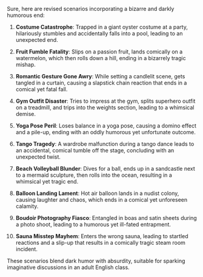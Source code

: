 Sure, here are revised scenarios incorporating a bizarre and darkly humorous end:

1. **Costume Catastrophe**: Trapped in a giant oyster costume at a party, hilariously stumbles and accidentally falls into a pool, leading to an unexpected end.

2. **Fruit Fumble Fatality**: Slips on a passion fruit, lands comically on a watermelon, which then rolls down a hill, ending in a bizarrely tragic mishap.

3. **Romantic Gesture Gone Awry**: While setting a candlelit scene, gets tangled in a curtain, causing a slapstick chain reaction that ends in a comical yet fatal fall.

4. **Gym Outfit Disaster**: Tries to impress at the gym, splits superhero outfit on a treadmill, and trips into the weights section, leading to a whimsical demise.

5. **Yoga Pose Peril**: Loses balance in a yoga pose, causing a domino effect and a pile-up, ending with an oddly humorous yet unfortunate outcome.

6. **Tango Tragedy**: A wardrobe malfunction during a tango dance leads to an accidental, comical tumble off the stage, concluding with an unexpected twist.

7. **Beach Volleyball Blunder**: Dives for a ball, ends up in a sandcastle next to a mermaid sculpture, then rolls into the ocean, resulting in a whimsical yet tragic end.

8. **Balloon Landing Lament**: Hot air balloon lands in a nudist colony, causing laughter and chaos, which ends in a comical yet unforeseen calamity.

9. **Boudoir Photography Fiasco**: Entangled in boas and satin sheets during a photo shoot, leading to a humorous yet ill-fated entrapment.

10. **Sauna Misstep Mayhem**: Enters the wrong sauna, leading to startled reactions and a slip-up that results in a comically tragic steam room incident.

These scenarios blend dark humor with absurdity, suitable for sparking imaginative discussions in an adult English class.